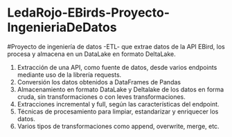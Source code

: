 # LedaRojo-EBirds-Proyecto-IngenieriaDeDatos
#Proyecto de ingeniería de datos -ETL- que extrae datos de la API EBird, los procesa y almacena en un DataLake en formato DeltaLake.


1. Extracción de una API, como fuente de datos, desde varios endpoints mediante uso de la librería requests.
2. Conversión los datos obtenidos a DataFrames de Pandas 
3. Almacenamiento en formato DataLake y Deltalake de los datos en forma cruda, sin transformaciones o con leves transformaciones.
4. Extracciones incremental y full, según las características del endpoint.
5. Técnicas de procesamiento para limpiar, estandarizar y enriquecer  los datos. 
6. Varios tipos de transformaciones como append, overwrite, merge, etc.

